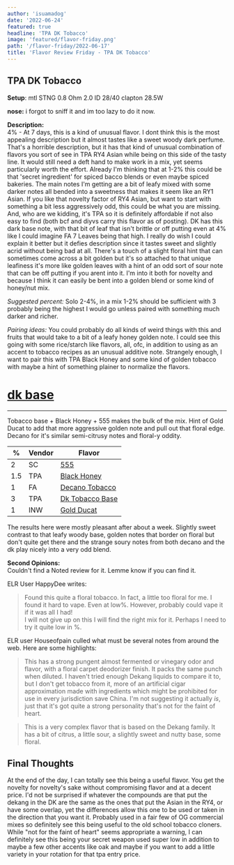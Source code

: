 ```yaml
---
author: 'isuamadog'
date: '2022-06-24'
featured: true
headline: 'TPA DK Tobacco'
image: 'featured/flavor-friday.png'
path: '/flavor-friday/2022-06-17'
title: 'Flavor Review Friday - TPA DK Tobacco'
---
```


## TPA DK Tobacco

**Setup**: mtl STNG 0.8 Ohm 2.0 ID 28/40 clapton 28.5W

**nose:** i forgot to sniff it and im too lazy to do it now.

**Description:**  
 4% - At 7 days, this is a kind of unusual flavor. I dont think this is the most appealing description but it almost tastes like a sweet woody dark perfume. That's a horrible description, but it has that kind of unusual combination of flavors you sort of see in TPA RY4 Asian while being on this side of the tasty line. It would still need a deft hand to make work in a mix, yet seems particularly worth the effort. Already I'm thinking that at 1-2% this could be that 'secret ingredient' for spiced bacco blends or even maybe spiced bakeries. The main notes I'm getting are a bit of leafy mixed with some darker notes all bended into a sweetness that makes it seem like an RY1 Asian. If you like that novelty factor of RY4 Asian, but want to start with something a bit less aggressively odd, this could be what you are missing. And, who are we kidding, it's TPA so it is definitely affordable if not also easy to find (both bcf and diyvs carry this flavor as of posting).
DK has this dark base note, with that bit of leaf that isn't brittle or off putting even at 4% like I could imagine FA 7 Leaves being that high. I really do wish I could explain it better but it defies description since it tastes sweet and slightly acrid without being bad at all. There's a touch of a slight floral hint that can sometimes come across a bit golden but it's so attached to that unique leafiness it's more like golden leaves with a hint of an odd sort of sour note that can be off putting if you arent into it. I'm into it both for novelty and because I think it can easily be bent into a golden blend or some kind of honey/nut mix.

_Suggested percent:_ Solo 2-4%, in a mix 1-2% should be sufficient with 3 probably being the highest I would go unless paired with something much darker and richer.

_Pairing ideas:_ You could probably do all kinds of weird things with this and fruits that would take to a bit of a leafy honey golden note. I could see this going with some rice/starch like flavors, all, ofc, in addition to using as an accent to tobacco recipes as an unusual additive note. Strangely enough, I want to pair this with TPA Black Honey and some kind of golden tobacco with maybe a hint of something plainer to normalize the flavors.

# [dk base](https://alltheflavors.com/recipes/share/b76b9e6b-76a2-464c-99c0-7b401f8a26e0)

---

Tobacco base + Black Honey + 555 makes the bulk of the mix. Hint of Gold Ducat to add that more aggressive golden note and pull out that floral edge. Decano for it's similar semi-citrusy notes and floral-y oddity.

| %   | Vendor | Flavor                                                                                     |
| --- | ------ | ------------------------------------------------------------------------------------------ |
| 2   | SC     | [555](https://alltheflavors.com/flavors/super-concentrates-555)                            |
| 1.5 | TPA    | [Black Honey](https://alltheflavors.com/flavors/the-flavor-apprentice-black-honey)         |
| 1   | FA     | [Decano Tobacco](https://alltheflavors.com/flavors/flavourart-decano-tobacco)              |
| 3   | TPA    | [Dk Tobacco Base](https://alltheflavors.com/flavors/the-flavor-apprentice-dk-tobacco-base) |
| 1   | INW    | [Gold Ducat](https://alltheflavors.com/flavors/inawera-gold-ducat)                         |

The results here were mostly pleasant after about a week. Slightly sweet contrast to that leafy woody base, golden notes that border on floral but don't quite get there and the strange soury notes from both decano and the dk play nicely into a very odd blend.

**Second Opinions:**  
Couldn't find a Noted review for it. Lemme know if you can find it.

ELR User HappyDee writes:

> Found this quite a floral tobacco. In fact, a little too floral for me. I found it hard to vape. Even at low%. However, probably could vape it if it was all I had!  
> I will not give up on this I will find the right mix for it. Perhaps I need to try it quite low in %.

ELR user Houseofpain culled what must be several notes from around the web. Here are some highlights:

> This has a strong pungent almost fermented or vinegary odor and flavor, with a floral carpet deodorizer finish. It packs the same punch when diluted. I haven't tried enough Dekang liquids to compare it to, but I don't get tobacco from it, more of an artificial cigar approximation made with ingredients which might be prohibited for use in every jurisdiction save China. I'm not suggesting it actually _is_, just that it's got quite a strong personality that's not for the faint of heart.

> This is a very complex flavor that is based on the Dekang family. It has a bit of citrus, a little sour, a slightly sweet and nutty base, some floral.

## Final Thoughts

At the end of the day, I can totally see this being a useful flavor. You get the novelty for novelty's sake without compromising flavor and at a decent price. I'd not be surprised if whatever the compounds are that put the dekang in the DK are the same as the ones that put the Asian in the RY4, or have some overlap, yet the differences allow this one to be used or taken in the direction that you want it. Probably used in a fair few of OG commercial mixes so definitely see this being useful to the old school tobacco cloners. While "not for the faint of heart" seems appropriate a warning, I can definitely see this being your secret weapon used super low in addition to maybe a few other accents like oak and maybe if you want to add a little variety in your rotation for that tpa entry price.
